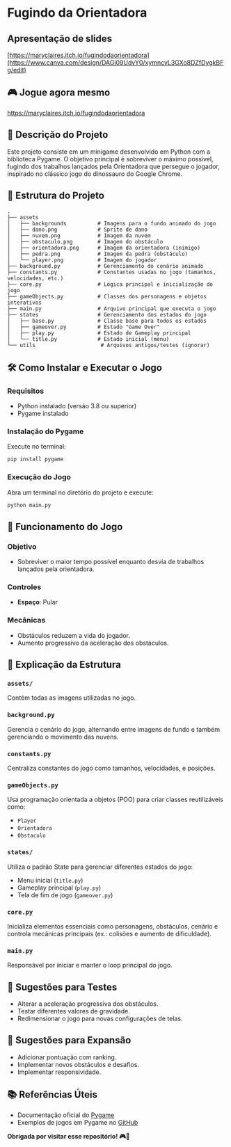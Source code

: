 # Fugindo da Orientadora

## Apresentação de slides
[https://maryclaires.itch.io/fugindodaorientadora](https://www.canva.com/design/DAGi09UdvY0/xymncvL3GXo8DZfDygkBFg/edit)

## 🎮 Jogue agora mesmo
https://maryclaires.itch.io/fugindodaorientadora

## 📝 Descrição do Projeto
Este projeto consiste em um minigame desenvolvido em Python com a biblioteca Pygame. O objetivo principal é sobreviver o máximo possível, fugindo dos trabalhos lançados pela Orientadora que persegue o jogador, inspirado no clássico jogo do dinossauro do Google Chrome.

## 📌 Estrutura do Projeto

```
.
├── assets
│   ├── backgrounds          # Imagens para o fundo animado do jogo
│   ├── dano.png             # Sprite de dano
│   ├── nuvem.png            # Imagem da nuvem
│   ├── obstaculo.png        # Imagem do obstáculo
│   ├── orientadora.png      # Imagem da orientadora (inimigo)
│   ├── pedra.png            # Imagem da pedra (obstáculo)
│   └── player.png           # Imagem do jogador
├── background.py            # Gerenciamento do cenário animado
├── constants.py             # Constantes usadas no jogo (tamanhos, velocidades, etc.)
├── core.py                  # Lógica principal e inicialização do jogo
├── gameObjects.py           # Classes dos personagens e objetos interativos
├── main.py                  # Arquivo principal que executa o jogo
├── states                   # Gerenciamento dos estados do jogo
│   ├── base.py              # Classe base para todos os estados
│   ├── gameover.py          # Estado "Game Over"
│   ├── play.py              # Estado de Gameplay principal
│   └── title.py             # Estado inicial (menu)
└── utils                     # Arquivos antigos/testes (ignorar)
```

## 🛠️ Como Instalar e Executar o Jogo

### Requisitos
- Python instalado (versão 3.8 ou superior)
- Pygame instalado

### Instalação do Pygame
Execute no terminal:

```bash
pip install pygame
```

### Execução do Jogo
Abra um terminal no diretório do projeto e execute:

```bash
python main.py
```

## 🎲 Funcionamento do Jogo

### Objetivo
- Sobreviver o maior tempo possível enquanto desvia de trabalhos lançados pela orientadora.

### Controles
- **Espaço**: Pular

### Mecânicas
- Obstáculos reduzem a vida do jogador.
- Aumento progressivo da aceleração dos obstáculos.

## 📂 Explicação da Estrutura

### `assets/`
Contém todas as imagens utilizadas no jogo.

### `background.py`
Gerencia o cenário do jogo, alternando entre imagens de fundo e também gerenciando o movimento das nuvens.

### `constants.py`
Centraliza constantes do jogo como tamanhos, velocidades, e posições.

### `gameObjects.py`
Usa programação orientada a objetos (POO) para criar classes reutilizáveis como:
- `Player`
- `Orientadora`
- `Obstaculo`

### `states/`
Utiliza o padrão State para gerenciar diferentes estados do jogo:
- Menu inicial (`title.py`)
- Gameplay principal (`play.py`)
- Tela de fim de jogo (`gameover.py`)

### `core.py`
Inicializa elementos essenciais como personagens, obstáculos, cenário e controla mecânicas principais (ex.: colisões e aumento de dificuldade).

### `main.py`
Responsável por iniciar e manter o loop principal do jogo.

## 🔨 Sugestões para Testes
- Alterar a aceleração progressiva dos obstáculos.
- Testar diferentes valores de gravidade.
- Redimensionar o jogo para novas configurações de telas. 

## 🎯 Sugestões para Expansão
- Adicionar pontuação com ranking.
- Implementar novos obstáculos e desafios.
- Implementar responsividade.

## 📚 Referências Úteis
- Documentação oficial do [Pygame](https://www.pygame.org/docs/)
- Exemplos de jogos em Pygame no [GitHub](https://github.com/search?q=pygame+examples&type=repositories)

**Obrigada por visitar esse repositório! 🎮🚀**

